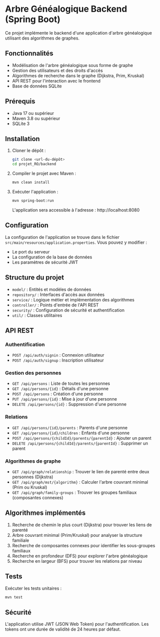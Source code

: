 # Arbre Généalogique Backend (Spring Boot)

Ce projet implémente le backend d'une application d'arbre généalogique utilisant des algorithmes de graphes.

## Fonctionnalités

- Modélisation de l'arbre généalogique sous forme de graphe
- Gestion des utilisateurs et des droits d'accès
- Algorithmes de recherche dans le graphe (Dijkstra, Prim, Kruskal)
- API REST pour l'interaction avec le frontend
- Base de données SQLite

## Prérequis

- Java 17 ou supérieur
- Maven 3.8 ou supérieur
- SQLite 3

## Installation

1. Cloner le dépôt :
   ```bash
   git clone <url-du-dépôt>
   cd projet_RO/backend
   ```

2. Compiler le projet avec Maven :
   ```bash
   mvn clean install
   ```

3. Exécuter l'application :
   ```bash
   mvn spring-boot:run
   ```

   L'application sera accessible à l'adresse : http://localhost:8080

## Configuration

La configuration de l'application se trouve dans le fichier `src/main/resources/application.properties`. Vous pouvez y modifier :

- Le port du serveur
- La configuration de la base de données
- Les paramètres de sécurité JWT

## Structure du projet

- `model/` : Entités et modèles de données
- `repository/` : Interfaces d'accès aux données
- `service/` : Logique métier et implémentation des algorithmes
- `controller/` : Points d'entrée de l'API REST
- `security/` : Configuration de sécurité et authentification
- `util/` : Classes utilitaires

## API REST

### Authentification

- `POST /api/auth/signin` : Connexion utilisateur
- `POST /api/auth/signup` : Inscription utilisateur

### Gestion des personnes

- `GET /api/persons` : Liste de toutes les personnes
- `GET /api/persons/{id}` : Détails d'une personne
- `POST /api/persons` : Création d'une personne
- `PUT /api/persons/{id}` : Mise à jour d'une personne
- `DELETE /api/persons/{id}` : Suppression d'une personne

### Relations

- `GET /api/persons/{id}/parents` : Parents d'une personne
- `GET /api/persons/{id}/children` : Enfants d'une personne
- `POST /api/persons/{childId}/parents/{parentId}` : Ajouter un parent
- `DELETE /api/persons/{childId}/parents/{parentId}` : Supprimer un parent

### Algorithmes de graphe

- `GET /api/graph/relationship` : Trouver le lien de parenté entre deux personnes (Dijkstra)
- `GET /api/graph/mst/{algorithm}` : Calculer l'arbre couvrant minimal (Prim ou Kruskal)
- `GET /api/graph/family-groups` : Trouver les groupes familiaux (composantes connexes)

## Algorithmes implémentés

1. Recherche de chemin le plus court (Dijkstra) pour trouver les liens de parenté
2. Arbre couvrant minimal (Prim/Kruskal) pour analyser la structure familiale
3. Recherche de composantes connexes pour identifier les sous-groupes familiaux
4. Recherche en profondeur (DFS) pour explorer l'arbre généalogique
5. Recherche en largeur (BFS) pour trouver les relations par niveau

## Tests

Exécuter les tests unitaires :
```bash
mvn test
```

## Sécurité

L'application utilise JWT (JSON Web Token) pour l'authentification. Les tokens ont une durée de validité de 24 heures par défaut.

